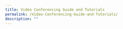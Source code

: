 ```yaml
---
title: Video Conferencing Guide and Tutorials
permalink: /Video-Conferencing-Guide-and-Tutorials/
description: ""
---
```

